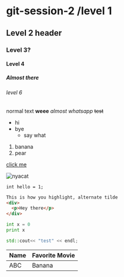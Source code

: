 # git-session-2 /level 1
## Level 2 header
### Level 3?
#### Level 4
##### Almost there
###### level 6
normal text **weee** _almost whatsapp_ ~~test~~
* hi
* bye
  * say what


1. banana
2. pear

[click me](http://www.google.com)

![nyacat](https://encrypted-tbn2.gstatic.com/images?q=tbn:ANd9GcRiXhgkC523CD5DIdvfwFl3G_S1Hc3oHzh8NUTXPeRSfYv1i8rA)

`int hello = 1;`

```html
This is how you highlight, alternate tilde
<div>
  <p>Hey there</p>
</div>
```


```python
int x = 0
print x
```

```C++
std::cout<< "test" << endl;
```

|Name | Favorite Movie |
|:----|:----------------|
|ABC| Banana|
